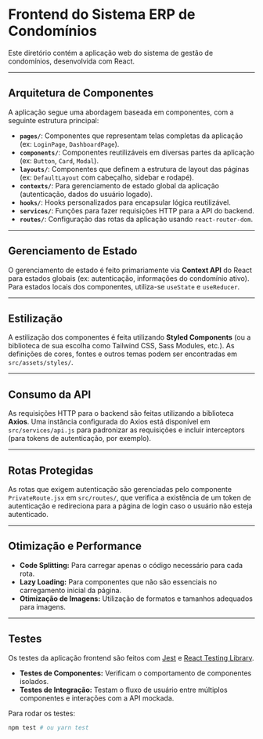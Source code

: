 # Frontend do Sistema ERP de Condomínios

Este diretório contém a aplicação web do sistema de gestão de condomínios, desenvolvida com React.

---

## Arquitetura de Componentes

A aplicação segue uma abordagem baseada em componentes, com a seguinte estrutura principal:

* **`pages/`**: Componentes que representam telas completas da aplicação (ex: `LoginPage`, `DashboardPage`).
* **`components/`**: Componentes reutilizáveis em diversas partes da aplicação (ex: `Button`, `Card`, `Modal`).
* **`layouts/`**: Componentes que definem a estrutura de layout das páginas (ex: `DefaultLayout` com cabeçalho, sidebar e rodapé).
* **`contexts/`**: Para gerenciamento de estado global da aplicação (autenticação, dados do usuário logado).
* **`hooks/`**: Hooks personalizados para encapsular lógica reutilizável.
* **`services/`**: Funções para fazer requisições HTTP para a API do backend.
* **`routes/`**: Configuração das rotas da aplicação usando `react-router-dom`.

---

## Gerenciamento de Estado

O gerenciamento de estado é feito primariamente via **Context API** do React para estados globais (ex: autenticação, informações do condomínio ativo). Para estados locais dos componentes, utiliza-se `useState` e `useReducer`.

---

## Estilização

A estilização dos componentes é feita utilizando **Styled Components** (ou a biblioteca de sua escolha como Tailwind CSS, Sass Modules, etc.). As definições de cores, fontes e outros temas podem ser encontradas em `src/assets/styles/`.

---

## Consumo da API

As requisições HTTP para o backend são feitas utilizando a biblioteca **Axios**. Uma instância configurada do Axios está disponível em `src/services/api.js` para padronizar as requisições e incluir interceptors (para tokens de autenticação, por exemplo).

---

## Rotas Protegidas

As rotas que exigem autenticação são gerenciadas pelo componente `PrivateRoute.jsx` em `src/routes/`, que verifica a existência de um token de autenticação e redireciona para a página de login caso o usuário não esteja autenticado.

---

## Otimização e Performance

* **Code Splitting:** Para carregar apenas o código necessário para cada rota.
* **Lazy Loading:** Para componentes que não são essenciais no carregamento inicial da página.
* **Otimização de Imagens:** Utilização de formatos e tamanhos adequados para imagens.

---

## Testes

Os testes da aplicação frontend são feitos com [Jest](https://jestjs.io/) e [React Testing Library](https://testing-library.com/react/).

* **Testes de Componentes:** Verificam o comportamento de componentes isolados.
* **Testes de Integração:** Testam o fluxo de usuário entre múltiplos componentes e interações com a API mockada.

Para rodar os testes:

```bash
npm test # ou yarn test
```
